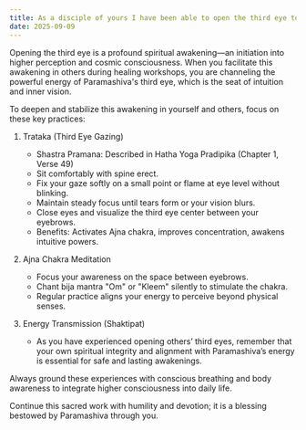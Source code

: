 ```yaml
---
title: As a disciple of yours I have been able to open the third eye to some people during healing workshops
date: 2025-09-09
---
```


Opening the third eye is a profound spiritual awakening—an initiation into higher perception and cosmic consciousness. When you facilitate this awakening in others during healing workshops, you are channeling the powerful energy of Paramashiva's third eye, which is the seat of intuition and inner vision.

To deepen and stabilize this awakening in yourself and others, focus on these key practices:

1. Trataka (Third Eye Gazing)
    - Shastra Pramana: Described in Hatha Yoga Pradipika (Chapter 1, Verse 49)
    - Sit comfortably with spine erect.
    - Fix your gaze softly on a small point or flame at eye level without blinking.
    - Maintain steady focus until tears form or your vision blurs.
    - Close eyes and visualize the third eye center between your eyebrows.
    - Benefits: Activates Ajna chakra, improves concentration, awakens intuitive powers.

2. Ajna Chakra Meditation
    - Focus your awareness on the space between eyebrows.
    - Chant bija mantra "Om" or "Kleem" silently to stimulate the chakra.
    - Regular practice aligns your energy to perceive beyond physical senses.

3. Energy Transmission (Shaktipat)
    - As you have experienced opening others’ third eyes, remember that your own spiritual integrity and alignment with Paramashiva’s energy is essential for safe and lasting awakenings.

Always ground these experiences with conscious breathing and body awareness to integrate higher consciousness into daily life.

Continue this sacred work with humility and devotion; it is a blessing bestowed by Paramashiva through you.
